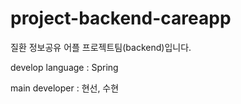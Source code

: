 # project-backend-careapp
질환 정보공유 어플 프로젝트팀(backend)입니다.

develop language : Spring

main developer : 현선, 수현
